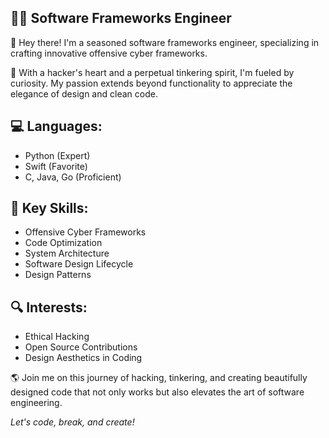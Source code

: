 ## 👨‍💻 Software Frameworks Engineer

🚀 Hey there! I'm a seasoned software frameworks engineer, specializing in crafting innovative offensive cyber frameworks.

🔧 With a hacker's heart and a perpetual tinkering spirit, I'm fueled by curiosity. My passion extends beyond functionality to appreciate the elegance of design and clean code.

## 💻 Languages:
- Python (Expert)
- Swift (Favorite)
- C, Java, Go (Proficient)

## 🌟 Key Skills:
- Offensive Cyber Frameworks
- Code Optimization
- System Architecture
- Software Design Lifecycle
- Design Patterns

## 🔍 Interests:
- Ethical Hacking
- Open Source Contributions
- Design Aesthetics in Coding

🌎 Join me on this journey of hacking, tinkering, and creating beautifully designed code that not only works but also elevates the art of software engineering.

*Let's code, break, and create!*
